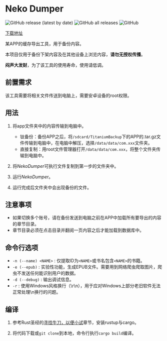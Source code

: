 # Neko Dumper
![GitHub release (latest by date)](https://img.shields.io/github/v/release/RujiaZhang/nekodumper)
![GitHub all releases](https://img.shields.io/github/downloads/RujiaZhang/nekodumper/total)
![GitHub](https://img.shields.io/github/license/RujiaZhang/nekodumper)

[下载地址](https://github.com/RujiaZhang/nekodumper/releases/latest/)

某APP的缓存导出工具，用于备份内容。

本项目仅用于备份下架内容及在其他设备上浏览内容，**请勿无授权传播**。

**闷声大发财**，为了该工具的使用寿命，使用请低调。

## 前置需求
该工具需要将相关文件传送到电脑上，需要安卓设备的root权限。

## 用法

1. 将app文件夹中的内容传输到电脑中。
    - 钛备份：备份APP之后，将`/sdcard/TitaniumBackup`下的APP的.tar.gz文件传输到电脑中，在电脑中解压，选择`/data/data/com.xxx`文件夹。
    - 直接复制：用root文件管理器打开`/data/data/com.xxx`，将整个文件夹传输到电脑中。
  
2. 将*NekoDumper*可执行文件复制到第一步的文件夹中。
   
3. 运行*NekoDumper*。
   
4. 运行完成后文件夹中会出现备份的文件。

## 注意事项
- 如果切换多个账号，请在备份发送到电脑之前在APP中加载所有要导出的内容的章节目录。
- 章节目录必须在点击目录并翻阅一页内容之后才能加载到数据库中。

## 命令行选项
- `-n (--name) <NAME>` : 仅提取ID为`<NAME>`或书名包含`<NAME>`的书籍。
- `-e (--epub)` : 实验性功能，生成EPUB文件。需要用到网络爬虫爬取图片，爬虫不发送任何能识别用户的数据。
- `-d (--debug)` : 输出调试信息。
- `-r` : 使用Windows风格换行（\r\n），用于应对Windows上部分老旧软件无法正常处理\n换行的问题。

## 编译
1. 参考Rust圣经的[寻找牛刀，以便小试](https://course.rs/first-try/intro.html)章节，安装rustup与cargo。

2. 将代码下载或`git clone`到本地，命令行执行`cargo build`编译。
